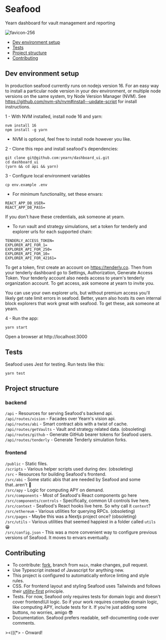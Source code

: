 # Seafood
Yearn dashboard for vault management and reporting

![favicon-256](https://user-images.githubusercontent.com/89237203/209074891-16c56321-774e-411c-9ca0-ffa1a7068ed5.png)


- [Dev environment setup](#dev-environment-setup)
- [Tests](#tests)
- [Project structure](#project-structure)
- [Contributing](#contributing)


## Dev environment setup
In production seafood currently runs on nodejs version 16. For an easy way to install a particular node version in your dev environment, or multiple node versions on the same system, try Node Version Manager (NVM). See https://github.com/nvm-sh/nvm#install--update-script for install instructions.

1 - With NVM installed, install node 16 and yarn:
```console
nvm install 16
npm install -g yarn
```
* NVM is optional, feel free to install node however you like.

2 - Clone this repo and install seafood's dependencies:
```console
git clone git@github.com:yearn/dashboard_ui.git
cd dashboard_ui
(yarn && cd api && yarn)
```

3 - Configure local environment variables
```console
cp env.example .env
```

  - For minimum functionality, set these envars:
  ```
  REACT_APP_DB_USER=
  REACT_APP_DB_PASS=
  ```
  If you don't have these credentials, ask someone at yearn.

  - To run vault and strategy simulations, set a token for tenderly and explorer urls for each supported chain:
  ```
  TENDERLY_ACCESS_TOKEN=
  EXPLORER_API_FOR_1=
  EXPLORER_API_FOR_250=
  EXPLORER_API_FOR_10=
  EXPLORER_API_FOR_42161=
  ```
  To get a token, first create an account on https://tenderly.co. Then from your tenderly dashboard go to Settings, Authorization, Generate Access Token. Your tenderly account also needs access to yearn's tenderly organization account. To get access, ask someone at yearn to invite you.

  You can use your own explorer urls, but without premium access you'll likely get rate limit errors in seafood. Better, yearn also hosts its own internal block explorers that work great with seafood. To get these, ask someone at yearn.


4 - Run the app:
```console
yarn start
```
Open a browser at http://localhost:3000


## Tests
Seafood uses Jest for testing. Run tests like this:
```console
yarn test
```


## Project structure
### backend
`/api` - Resources for serving Seafood's backend api.\
`/api/routes/vision` - Facades over Yearn's vision api.\
`/api/routes/abi` - Smart contract abis with a twist of cache.\
`/api/routes/getVaults` - Vault and strategy related data. (obsoleting)\
`/api/routes/github` - Generate GitHub bearer tokens for Seafood users.\
`/api/routes/tenderly` - Generate Tenderly simulation forks.

### frontend
`/public` - Static files.\
`/scripts` - Various helper scripts used during dev. (obsoleting)\
`/src` - Resources for building Seafood's frontend.\
`/src/abi` - Some static abis that are needed by Seafood and some that..aren't 👀\
`/src/apy` - Logic for computing APY on demand.\
`/src/components` - Most of Seafood's React components go here\
`/src/components/controls` - Specifically, common UI controls live here.\
`/src/context` - Seafood's React hooks live here. So why call it `context`?\
`/src/ethereum` - Various utilities for querying RPCs. (obsoleting)\
`/src/pages` - Maybe this was a Nextjs project once? (obsoleting)\
`/src/utils` - Various utilities that seemed happiest in a folder called `utils` 😁\
`/src/config.json` - This was a more convenient way to configure previous versions of Seafood. It moves to envars eventually.


## Contributing
- To contribute: [fork](https://github.com/yearn/dashboard_ui/fork), branch from `main`, make changes, pull request.
- Use Typescript instead of Javascript for anything new.
- This project is configured to automatically enforce linting and style rules.
- CSS. For frontend layout and styling Seafood uses Tailwinds and follows their [utility-first](https://tailwindcss.com/docs/utility-first) principle.
- Tests. For now, Seafood only requires tests for domain logic and doesn't cover frontend\UI logic. So if your work requires complex domain logic, like computing APY, include tests for it. If you're just adding some buttons, no worries, amigo 😎
- Documentation. Seafood prefers readable, self-documenting code over comments.


\><(((*> - Onward!
